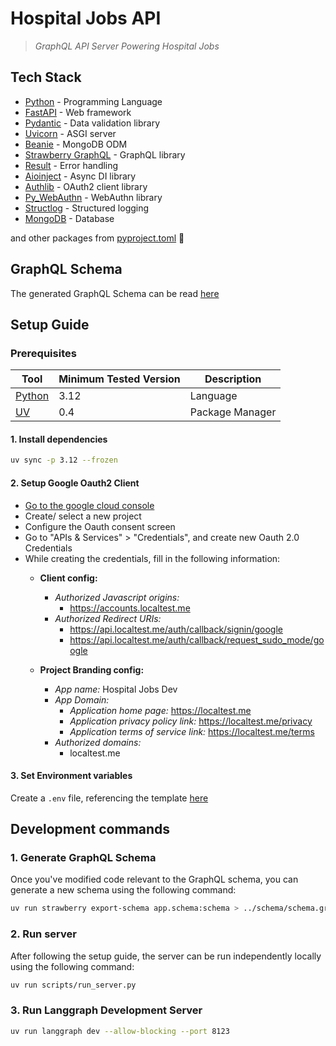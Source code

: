 # Hospital Jobs API
> *GraphQL API Server Powering Hospital Jobs*

## Tech Stack
- [Python](https://python.org) - Programming Language
- [FastAPI](https://fastapi.tiangolo.com/) - Web framework
- [Pydantic](https://docs.pydantic.dev/) - Data validation library
- [Uvicorn](https://www.uvicorn.org/) - ASGI server
- [Beanie](https://beanie-odm.dev/) - MongoDB ODM
- [Strawberry GraphQL](https://strawberry.rocks/) - GraphQL library
- [Result](https://github.com/rustedpy/result) - Error handling
- [Aioinject](https://github.com/thirvondukr/aioinject) - Async DI library
- [Authlib](https://authlib.org/) - OAuth2 client library
- [Py_WebAuthn](https://duo-labs.github.io/py_webauthn/) - WebAuthn library
- [Structlog](https://www.structlog.org/) - Structured logging
- [MongoDB](https://www.mongodb.com/) - Database

and other packages from [pyproject.toml](./pyproject.toml) 💖

## GraphQL Schema

The generated GraphQL Schema can be read [here](../schema/schema.graphql)

## Setup Guide

### Prerequisites

| Tool                                  | Minimum Tested Version  | Description        |
|---------------------------------------|-------------------------|--------------------|
| [Python](https://python.org)          | 3.12                    | Language           |
| [UV](https://docs.astral.sh/uv/)      | 0.4                     | Package Manager    |

#### 1. Install dependencies
```bash
uv sync -p 3.12 --frozen
```

#### 2. Setup Google Oauth2 Client

- [Go to the google cloud console](https://console.cloud.google.com/)
- Create/ select a new project
- Configure the Oauth consent screen
- Go to "APIs & Services" > "Credentials", and create new Oauth 2.0 Credentials
- While creating the credentials, fill in the following information:
	- **Client config:**
		- *Authorized Javascript origins:*
			- https://accounts.localtest.me
		- *Authorized Redirect URIs:*
			- https://api.localtest.me/auth/callback/signin/google
			- https://api.localtest.me/auth/callback/request_sudo_mode/google

	- **Project Branding config:**
		- *App name:* Hospital Jobs Dev
		- *App Domain:*
			- *Application home page:* https://localtest.me
			- *Application privacy policy link:* https://localtest.me/privacy
			- *Application terms of service link:* https://localtest.me/terms
		- *Authorized domains:*
			- localtest.me


#### 3. Set Environment variables
Create a `.env` file, referencing the template [here](./.env.example)

## Development commands

### 1. Generate GraphQL Schema
Once you've modified code relevant to the GraphQL schema, you can generate a new schema using the following command:
```bash
uv run strawberry export-schema app.schema:schema > ../schema/schema.graphql
```

### 2. Run server
After following the setup guide, the server can be run independently locally using the following command:
```bash
uv run scripts/run_server.py
```

### 3. Run Langgraph Development Server
```bash
uv run langgraph dev --allow-blocking --port 8123
```

